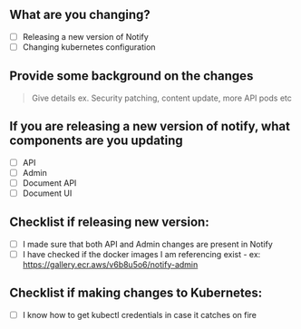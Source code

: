 ## What are you changing?
- [ ] Releasing a new version of Notify
- [ ] Changing kubernetes configuration

## Provide some background on the changes
> Give details ex. Security patching, content update, more API pods etc

## If you are releasing a new version of notify, what components are you updating
- [ ] API
- [ ] Admin
- [ ] Document API
- [ ] Document UI

## Checklist if releasing new version:
- [ ] I made sure that both API and Admin changes are present in Notify
- [ ] I have checked if the docker images I am referencing exist - ex: https://gallery.ecr.aws/v6b8u5o6/notify-admin

## Checklist if making changes to Kubernetes:
- [ ] I know how to get kubectl credentials in case it catches on fire
